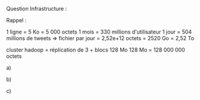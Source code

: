 Question Infrastructure :

Rappel : 

1 ligne = 5 Ko = 5 000 octets
1 mois = 330 millions d'utilisateur
1 jour = 504 millions de tweets
=> fichier par jour = 2,52e+12 octets = 2520 Go = 2,52 To

cluster hadoop = réplication de 3 + blocs 128 Mo
128 Mo = 128 000 000 octets

a)

b)

c)
